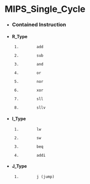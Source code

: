 # MIPS_Single_Cycle


- ###    Contained Instruction

- ####   R_Type

       1.        add       

       2.        sub       

       3.        and      

       4.        or

       5.        nor       

       6.        xor 

       7.        sll      

       8.        sllv

- ####   I_Type

       1.        lw

       2.        sw    

       3.        beq  

       4.        addi 

- ####   J_Type

       1.        j (jump)



